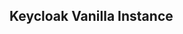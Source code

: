 <!--
 Copyright 2021 Kaska Miskolczi. All rights reserved.
 Use of this source code is governed by a BSD-style
 license that can be found in the LICENSE file.
-->

## Keycloak Vanilla Instance
